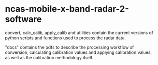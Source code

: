 # ncas-mobile-x-band-radar-2-software

convert, calc_calib, apply_calib and utilities contain the current versions of python scripts and functions used to process the radar data. 

"docs" contains the pdfs to describe the processing workflow of conversion, calculating calibration values and applying calibration values, as well as the calibration methodology itself.
